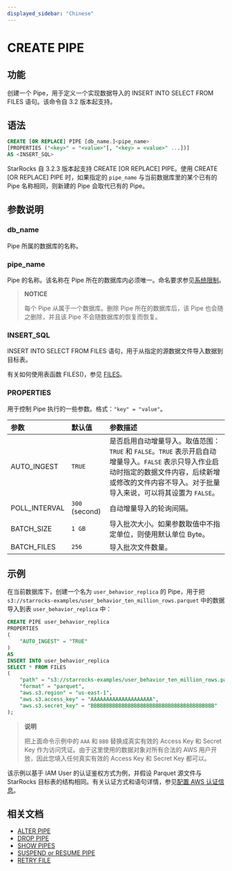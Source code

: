 ```yaml
---
displayed_sidebar: "Chinese"
---
```


# CREATE PIPE

## 功能

创建一个 Pipe，用于定义一个实现数据导入的 INSERT INTO SELECT FROM FILES 语句。该命令自 3.2 版本起支持。

## 语法

```SQL
CREATE [OR REPLACE] PIPE [db_name.]<pipe_name> 
[PROPERTIES ("<key>" = "<value>"[, "<key> = <value>" ...])]
AS <INSERT_SQL>
```

StarRocks 自 3.2.3 版本起支持 CREATE [OR REPLACE] PIPE。使用 CREATE [OR REPLACE] PIPE 时，如果指定的 `pipe_name` 与当前数据库里的某个已有的 Pipe 名称相同，则新建的 Pipe 会取代已有的 Pipe。

## 参数说明

### db_name

Pipe 所属的数据库的名称。

### pipe_name

Pipe 的名称。该名称在 Pipe 所在的数据库内必须唯一。命名要求参见[系统限制](../../../../reference/System_limit.md)。

> **NOTICE**
>
> 每个 Pipe 从属于一个数据库。删除 Pipe 所在的数据库后，该 Pipe 也会随之删除，并且该 Pipe 不会随数据库的恢复而恢复。

### INSERT_SQL

INSERT INTO SELECT FROM FILES 语句，用于从指定的源数据文件导入数据到目标表。

有关如何使用表函数 FILES()，参见 [FILES](../../../sql-functions/table-functions/files.md)。

### PROPERTIES

用于控制 Pipe 执行的一些参数。格式：`"key" = "value"`。

| 参数          | 默认值        | 参数描述                                                     |
| :------------ | :------------ | :----------------------------------------------------------- |
| AUTO_INGEST   | `TRUE`        | 是否启用自动增量导入。取值范围：`TRUE` 和 `FALSE`。`TRUE` 表示开启自动增量导入。`FALSE` 表示只导入作业启动时指定的数据文件内容，后续新增或修改的文件内容不导入。对于批量导入来说，可以将其设置为 `FALSE`。 |
| POLL_INTERVAL | `300` (second) | 自动增量导入的轮询间隔。                                     |
| BATCH_SIZE    | `1 GB`       | 导入批次大小。如果参数取值中不指定单位，则使用默认单位 Byte。 |
| BATCH_FILES   | `256`         | 导入批次文件数量。                                           |

## 示例

在当前数据库下，创建一个名为 `user_behavior_replica` 的 Pipe，用于把 `s3://starrocks-examples/user_behavior_ten_million_rows.parquet` 中的数据导入到表 `user_behavior_replica` 中：

```SQL
CREATE PIPE user_behavior_replica
PROPERTIES
(
    "AUTO_INGEST" = "TRUE"
)
AS
INSERT INTO user_behavior_replica
SELECT * FROM FILES
(
    "path" = "s3://starrocks-examples/user_behavior_ten_million_rows.parquet",
    "format" = "parquet",
    "aws.s3.region" = "us-east-1",
    "aws.s3.access_key" = "AAAAAAAAAAAAAAAAAAAA",
    "aws.s3.secret_key" = "BBBBBBBBBBBBBBBBBBBBBBBBBBBBBBBBBBBBBBBB"
); 
```

> **说明**
>
> 把上面命令示例中的 `AAA` 和 `BBB` 替换成真实有效的 Access Key 和 Secret Key 作为访问凭证。由于这里使用的数据对象对所有合法的 AWS 用户开放，因此您填入任何真实有效的 Access Key 和 Secret Key 都可以。

该示例以基于 IAM User 的认证鉴权方式为例，并假设 Parquet 源文件与 StarRocks 目标表的结构相同。有关认证方式和语句详情，参见[配置 AWS 认证信息](../../../../integrations/authenticate_to_aws_resour../../../sql-functions/table-functions/files.mdunctions/files.md)。

## 相关文档

- [ALTER PIPE](ALTER_PIPE.md)
- [DROP PIPE](DROP_PIPE.md)
- [SHOW PIPES](SHOW_PIPES.md)
- [SUSPEND or RESUME PIPE](SUSPEND_or_RESUME_PIPE.md)
- [RETRY FILE](RETRY_FILE.md)
